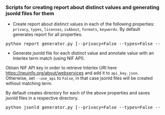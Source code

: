 ### Scripts for creating report about distinct values and generating jsonld files for them


- Create report about distinct values in each of the following properties: `privacy`, `types`, `licenses`, `isAbout`, `formats`, `keywords`. 
By default generates report for all properties.

<pre>python report_generator.py [--privacy=False --types=False --licenses=False --is_about= --formats=False --keywords=False --help]</pre>

- Generate jsonld file for each distinct value and annotate value with an Interlex term match (using NIF API).

Obtain NIF API key in order to retrieve Interlex URI here https://neuinfo.org/about/webservices and add it to `api_key.json`.
Otherwise, set `--use_api` to `False`, in that case jsonld files will be created without matching term.

By default creates directory for each of the above properties and saves jsonld files in a respective directory.

<pre>python jsonld_generator.py [--privacy=False --types=False --licenses=False --is_about= --formats=False --keywords=False --use_api=False --help]</pre>



